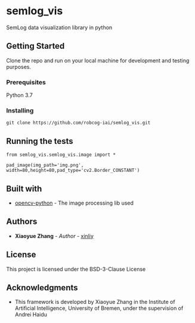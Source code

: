 # semlog_vis
SemLog data visualization library in python

## Getting Started
Clone the repo and run on your local machine for development and testing purposes.

### Prerequisites
Python 3.7

### Installing

```
git clone https://github.com/robcog-iai/semlog_vis.git
```

## Running the tests

```
from semlog_vis.semlog_vis.image import *

pad_image(img_path='img.png', width=80,height=80,pad_type='cv2.Border_CONSTANT')
```

## Built with

* [opencv-python]("https://docs.opencv.org/master/d0/de3/tutorial_py_intro.html") - The image processing lib used


## Authors

* **Xiaoyue Zhang** - *Author* - [xinliy](https://github.com/xinliy)


## License

This project is licensed under the BSD-3-Clause License

## Acknowledgments

* This framework is developed by Xiaoyue Zhang in the Institute of Artificial Intelligence, University of Bremen, under the supervision of Andrei Haidu
